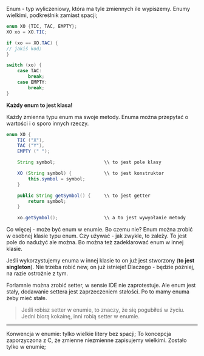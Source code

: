 

Enum - typ wyliczeniowy, która ma tyle zmiennych ile wypiszemy. Enumy wielkimi, podkreślnik zamiast spacji;

```JAVA
enum XO {TIC, TAC, EMPTY};
XO xo = XO.TIC;

if (xo == XO.TAC) {
// jakiś kod;
}

switch (xo) {
    case TAC:
        break;
    case EMPTY:
        break;
}
```

**Każdy enum to jest klasa!**

Każdy zmienna typu enum ma swoje metody.
Enuma można przepytać o wartości i o sporo innych rzeczy.

```JAVA
enum XO {
    TIC ("X"),
    TAC ("Y"),
    EMPTY (" ");

    String symbol;                  \\ to jest pole klasy

    XO (String symbol) {            \\ to jest konstruktor
        this.symbol = symbol;
    }

    public String getSymbol() {     \\ to jest getter
        return symbol;
    }

    xo.getSymbol();                 \\ a to jest wywyołanie metody
```

Co więcej - może być enum w enumie. Bo czemu nie?
Enum można zrobić w osobnej klasie typu enum. Czy używać - jak zwykle, to zależy. To jest pole do nadużyć ale można. Bo można też zadeklarować enum w innej klasie.

Jeśli wykorzystujemy enuma w innej klasie to on już jest stworzony (**to jest singleton**). Nie trzeba robić new, on już istnieje! Dlaczego - będzie później, na razie ostrożnie z tym.

Forlamnie można zrobić setter, w sensie IDE nie zaprotestuje. Ale enum jest stały, dodawanie settera jest zaprzeczeniem stałości.
Po to mamy enuma żeby mieć stałe.
> Jeśli robisz setter w enumie, to znaczy, że się pogubiłeś w życiu. Jedni biorą kokainę, inni robią setter w enumie.


-------------------------------------

Konwencja w enumie: tylko wielkie litery bez spacji;
To koncepcja zaporzyczona z C, że zmienne niezmienne zapisujemy wielkimi. Zostało tylko w enumie;